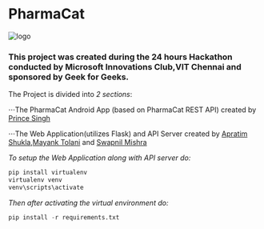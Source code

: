 # PharmaCat

![logo](https://i.imgur.com/F9Z8mih.png "PharmaCat logo created by Prince Singh")

### This project was created during the 24 hours Hackathon conducted by Microsoft Innovations Club,VIT Chennai and sponsored by Geek for Geeks.

The Project is divided into *2 sections*:

⋅⋅⋅The PharmaCat Android App (based on PharmaCat REST API) created by [Prince Singh](https://github.com/princesinghr1)

⋅⋅⋅The Web Application(utilizes Flask) and API Server created by [Apratim Shukla](https://github.com/apratimshukla6),[Mayank Tolani](https://github.com/mak1082) and [Swapnil Mishra](https://github.com/Swapnil0115)

*To setup the Web Application along with API server do:*
```python
pip install virtualenv
virtualenv venv
venv\scripts\activate
```
*Then after activating the virtual environment do:*
```python
pip install -r requirements.txt
```



